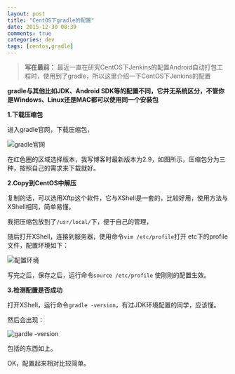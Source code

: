 ```yaml
---
layout: post
title: "CentOS下gradle的配置"
date: 2015-12-30 08:39
comments: true
categories: dev
tags: [centos,gradle]
---
```


> **写在最前：**
> 最近一直在研究CentOS下Jenkins的配置Android自动打包工程时，使用到了gradle，所以这里介绍一下CentOS下Jenkins的配置

**gradle与其他比如JDK、Android SDK等的配置不同，它并无系统区分，不管你是Windows、Linux还是MAC都可以使用同一个安装包**

**1.下载压缩包**

进入gradle官网，下载压缩包，

![gradle官网](http://upload-images.jianshu.io/upload_images/1346485-78d6116aa73c7f6e?imageMogr2/auto-orient/strip%7CimageView2/2/w/1240)

在红色圈的区域选择版本，我写博客时最新版本为2.9，如图所示，压缩包分为三种，按照自己的需求来下载就好。

**2.Copy到CentOS中解压**

复制的话，可以选用Xftp这个软件，它与XShell是一套的，比较好用，使用方法与XShell相同，简单易懂。

我把压缩包放到了`/usr/local/`下，便于自己的管理，

随后打开XShell，连接到服务器，使用命令`vim /etc/profile`打开 etc下的profile文件，配置环境如下：

![配置环境](http://upload-images.jianshu.io/upload_images/1346485-4db90e17b6fcb7c6?imageMogr2/auto-orient/strip%7CimageView2/2/w/1240)

写完之后，保存之后，运行命令`source /etc/profile` 使刚刚的配置生效。

**3.检测配置是否成功**

打开XShell，运行命令`gradle -version`，有过JDK环境配置的同学，应该懂。

然后会出现：

![gardle -version](http://upload-images.jianshu.io/upload_images/1346485-38a7b58f2e07b1b8?imageMogr2/auto-orient/strip%7CimageView2/2/w/1240)

包括的东西如上。

OK，配置起来相对比较简单。